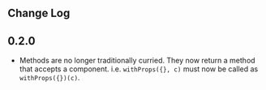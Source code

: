 ## Change Log

## 0.2.0
- Methods are no longer traditionally curried. They now return a method that accepts a component.
  i.e. `withProps({}, c)` must now be called as `withProps({})(c)`.
